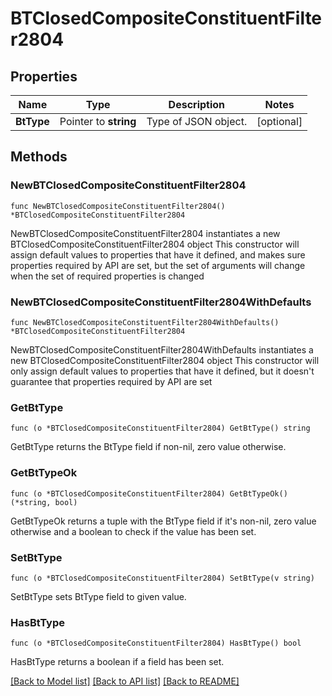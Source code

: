 # BTClosedCompositeConstituentFilter2804

## Properties

Name | Type | Description | Notes
------------ | ------------- | ------------- | -------------
**BtType** | Pointer to **string** | Type of JSON object. | [optional] 

## Methods

### NewBTClosedCompositeConstituentFilter2804

`func NewBTClosedCompositeConstituentFilter2804() *BTClosedCompositeConstituentFilter2804`

NewBTClosedCompositeConstituentFilter2804 instantiates a new BTClosedCompositeConstituentFilter2804 object
This constructor will assign default values to properties that have it defined,
and makes sure properties required by API are set, but the set of arguments
will change when the set of required properties is changed

### NewBTClosedCompositeConstituentFilter2804WithDefaults

`func NewBTClosedCompositeConstituentFilter2804WithDefaults() *BTClosedCompositeConstituentFilter2804`

NewBTClosedCompositeConstituentFilter2804WithDefaults instantiates a new BTClosedCompositeConstituentFilter2804 object
This constructor will only assign default values to properties that have it defined,
but it doesn't guarantee that properties required by API are set

### GetBtType

`func (o *BTClosedCompositeConstituentFilter2804) GetBtType() string`

GetBtType returns the BtType field if non-nil, zero value otherwise.

### GetBtTypeOk

`func (o *BTClosedCompositeConstituentFilter2804) GetBtTypeOk() (*string, bool)`

GetBtTypeOk returns a tuple with the BtType field if it's non-nil, zero value otherwise
and a boolean to check if the value has been set.

### SetBtType

`func (o *BTClosedCompositeConstituentFilter2804) SetBtType(v string)`

SetBtType sets BtType field to given value.

### HasBtType

`func (o *BTClosedCompositeConstituentFilter2804) HasBtType() bool`

HasBtType returns a boolean if a field has been set.


[[Back to Model list]](../README.md#documentation-for-models) [[Back to API list]](../README.md#documentation-for-api-endpoints) [[Back to README]](../README.md)


